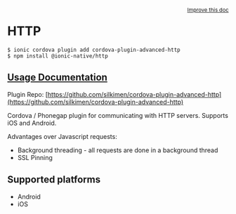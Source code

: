 <a style="float:right;font-size:12px;" href="http://github.com/ionic-team/ionic-native/edit/master/src/@ionic-native/plugins/http/index.ts#L24">
  Improve this doc
</a>

# HTTP

```
$ ionic cordova plugin add cordova-plugin-advanced-http
$ npm install @ionic-native/http
```

## [Usage Documentation](https://ionicframework.com/docs/native/http/)

Plugin Repo: [https://github.com/silkimen/cordova-plugin-advanced-http](https://github.com/silkimen/cordova-plugin-advanced-http)

Cordova / Phonegap plugin for communicating with HTTP servers. Supports iOS and Android.

Advantages over Javascript requests:
- Background threading - all requests are done in a background thread
- SSL Pinning

## Supported platforms
- Android
- iOS



